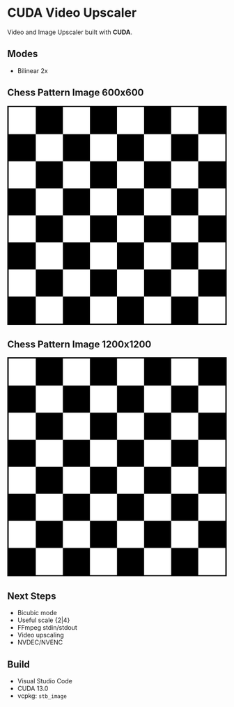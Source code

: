 # CUDA Video Upscaler
Video and Image Upscaler built with **CUDA**.

## Modes
- Bilinear 2x

## Chess Pattern Image 600x600

![screenshot](demo/chess.png)

## Chess Pattern Image 1200x1200

![screenshot](demo/upscaled_chess.png)

## Next Steps
- Bicubic mode
- Useful scale {2|4}
- FFmpeg stdin/stdout
- Video upscaling
- NVDEC/NVENC

## Build
- Visual Studio Code
- CUDA 13.0
- vcpkg: `stb_image`

